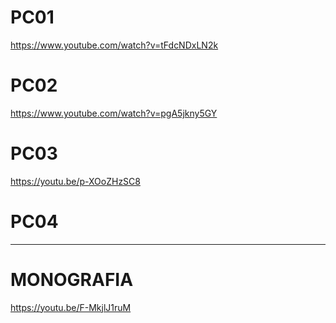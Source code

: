 # PC01

https://www.youtube.com/watch?v=tFdcNDxLN2k

# PC02

https://www.youtube.com/watch?v=pgA5jkny5GY

# PC03

https://youtu.be/p-XOoZHzSC8

# PC04

-----

# MONOGRAFIA

https://youtu.be/F-MkjlJ1ruM

